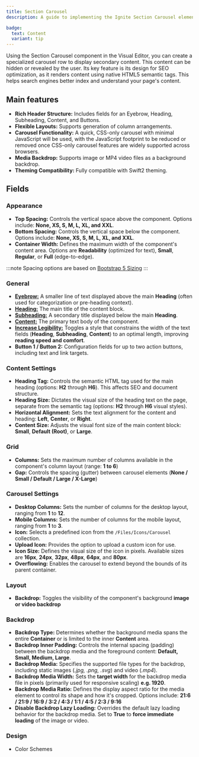 ```yaml
---
title: Section Carousel
description: A guide to implementing the Ignite Section Carousel element

badge:
  text: Content
  variant: tip
---
```



Using the Section Carousel component in the Visual Editor, you can create a specialized carousel row to display secondary content. This content can be hidden or revealed by the user. Its key feature is its design for SEO optimization, as it renders content using native HTML5 semantic tags. This helps search engines better index and understand your page's content.

## Main features
- **Rich Header Structure:** Includes fields for an Eyebrow, Heading, Subheading, Content, and Buttons.
- **Flexible Layouts:** Supports generation of column arrangements.
- **Carousel Functionality:** A quick, CSS-only carousel with minimal JavaScript will be used, with the JavaScript footprint to be reduced or removed once CSS-only carousel features are widely supported across browsers. 
- **Media Backdrop:** Supports image or MP4 video files as a background backdrop.
- **Theming Compatibility:** Fully compatible with Swift2 theming.

## Fields 
### Appearance
- **Top Spacing:** Controls the vertical space above the component. Options include: **None, XS, S, M, L, XL, and XXL**.
- **Bottom Spacing:** Controls the vertical space below the component. Options include: **None, XS, S, M, L, XL, and XXL**.
- **Container Width:** Defines the maximum width of the component's content area. Options are **Readability** (optimized for text), **Small**, **Regular**, or **Full** (edge-to-edge).

:::note
Spacing options are based on [Bootstrap 5 Sizing](https://getbootstrap.com/docs/5.3/utilities/spacing/)
:::


### General
- [**Eyebrow:**](/best-practices/content-best-practices#eyebrow) A smaller line of text displayed above the main **Heading** (often used for categorization or pre-heading context).
- [**Heading:**](/best-practices/content-best-practices#heading) The main title of the content block.
- [**Subheading:**](/best-practices/content-best-practices#subheading) A secondary title displayed below the main **Heading**.
- [**Content:**](/best-practices/content-best-practices#content-text) The primary text body of the component.
- [**Increase Legibility:**](/best-practices/ui-ux-best-practices#text-legibility) Toggles a style that constrains the width of the text fields (**Heading**, **Subheading**, **Content**) to an optimal length, improving **reading speed and comfort**.
- **Button 1 / Button 2:** Configuration fields for up to two action buttons, including text and link targets.

### Content Settings
- **Heading Tag:** Controls the semantic HTML tag used for the main heading (options: **H2** through **H6**). This affects SEO and document structure.
- **Heading Size:** Dictates the visual size of the heading text on the page, separate from the semantic tag (options: **H2** through **H6** visual styles).
- **Horizontal Alignment:** Sets the text alignment for the content and heading: **Left**, **Center**, or **Right**.
- **Content Size:** Adjusts the visual font size of the main content block: **Small**, **Default (Root)**, or **Large**.

### Grid
- **Columns:**  Sets the maximum number of columns available in the component's column layout (range: **1 to 6**)
- **Gap:** Controls the spacing (gutter) between carousel elements (**None / Small / Default / Large / X-Large**)

### Carousel Settings
- **Desktop Columns:** Sets the number of columns for the desktop layout, ranging from **1** to **12**.
- **Mobile Columns:** Sets the number of columns for the mobile layout, ranging from **1** to **3**.
- **Icon:** Selects a predefined icon from the `/Files/Icons/Carousel` collection.
- **Upload Icon:** Provides the option to upload a custom icon for use.
- **Icon Size:** Defines the visual size of the icon in pixels. Available sizes are **16px**, **24px**, **32px**, **48px**, **64px**, and **80px**.
- **Overflowing:** Enables the carousel to extend beyond the bounds of its parent container.

### Layout
- **Backdrop:** Toggles the visibility of the component's background **image or video backdrop**

### Backdrop
- **Backdrop Type:** Determines whether the background media spans the entire **Container** or is limited to the inner **Content** area.
- **Backdrop Inner Padding:** Controls the internal spacing (padding) between the backdrop media and the foreground content: **Default, Small, Medium, Large**.
- **Backdrop Media:** Specifies the supported file types for the backdrop, including static images (_.jpg, .png, .svg_) and video (_.mp4_).
- **Backdrop Media Width:** Sets the **target width** for the backdrop media file in pixels (primarily used for responsive scaling) **e.g. 1920**.
- **Backdrop Media Ratio:** Defines the display aspect ratio for the media element to control its shape and how it's cropped. Options include: **21:6 / 21:9 / 16:9 / 3:2 / 4:3 / 1:1 / 4:5 / 2:3 / 9:16**
- **Disable Backdrop Lazy Loading:** Overrides the default lazy loading behavior for the backdrop media. Set to **True** to **force immediate loading** of the image or video.

### Design
- Color Schemes
